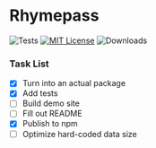 # Rhymepass

![Tests](https://github.com/cmdli/rhymepass/actions/workflows/test.yml/badge.svg)
[![MIT License](https://img.shields.io/badge/license-MIT-blue.svg)](https://github.com/cmdli/rhymepass/blob/main/LICENSE)
![Downloads](https://img.shields.io/npm/dm/rhymepass)

### Task List

-   [x] Turn into an actual package
-   [x] Add tests
-   [ ] Build demo site
-   [ ] Fill out README
-   [x] Publish to npm
-   [ ] Optimize hard-coded data size
